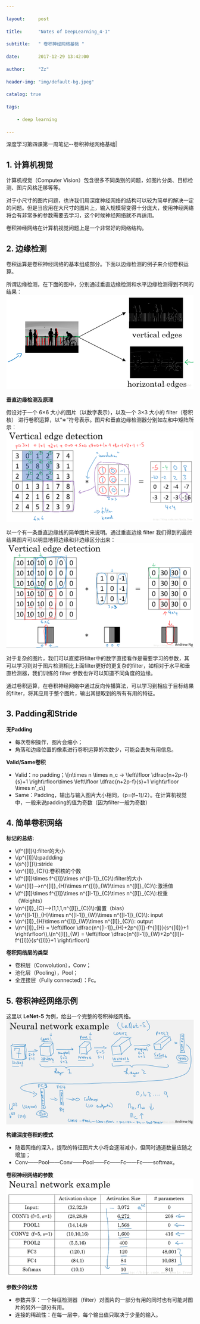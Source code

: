 ```yaml
---

layout:     post

title:      "Notes of DeepLearning_4-1"

subtitle:   " 卷积神经网络基础 "

date:       2017-12-29 13:42:00

author:     "Zz"

header-img: "img/default-bg.jpeg"

catalog: true

tags:

    - deep learning

---
```


深度学习第四课第一周笔记--卷积神经网络基础|

## 1. 计算机视觉

计算机视觉（Computer Vision）包含很多不同类别的问题，如图片分类、目标检测、图片风格迁移等等。

对于小尺寸的图片问题，也许我们用深度神经网络的结构可以较为简单的解决一定的问题。但是当应用在大尺寸的图片上，输入规模将变得十分庞大，使用神经网络将会有非常多的参数需要去学习，这个时候神经网络就不再适用。

卷积神经网络在计算机视觉问题上是一个非常好的网络结构。

## 2. 边缘检测

卷积运算是卷积神经网络的基本组成部分。下面以边缘检测的例子来介绍卷积运算。

所谓边缘检测，在下面的图中，分别通过垂直边缘检测和水平边缘检测得到不同的结果：
![](/img/post/20171229-01.png)

**垂直边缘检测及原理**

假设对于一个 6×6 大小的图片（以数字表示），以及一个 3×3 大小的 filter（卷积核） 进行卷积运算，以“∗”符号表示。图片和垂直边缘检测器分别如左和中矩阵所示：
![](/img/post/20171229-02.png)

以一个有一条垂直边缘线的简单图片来说明。通过垂直边缘 filter 我们得到的最终结果图片可以明显地将边缘和非边缘区分出来：
![](/img/post/20171229-03.png)

对于复杂的图片，我们可以直接将filter中的数字直接看作是需要学习的参数，其可以学习到对于图片检测相比上面filter更好的更复杂的filter，如相对于水平和垂直检测器，我们训练的 filter 参数也许可以知道不同角度的边缘。

通过卷积运算，在卷积神经网络中通过反向传播算法，可以学习到相应于目标结果的filter，将其应用于整个图片，输出其提取到的所有有用的特征。

## 3. Padding和Stride

**无Padding**

* 每次卷积操作，图片会缩小； 
* 角落和边缘位置的像素进行卷积运算的次数少，可能会丢失有用信息。

**Valid/Same卷积**

* Valid：no padding；\\[n\times n \times n_c -> \left\lfloor \dfrac{n+2p-f}{s}+1 \right\rfloor\times \left\lfloor \dfrac{n+2p-f}{s}+1 \right\rfloor \times n'_c\\]
* Same：Padding，输出与输入图片大小相同，（p=(f−1)/2）。在计算机视觉中，一般来说padding的值为奇数（因为filter一般为奇数）

## 4. 简单卷积网络

**标记的总结:**

* \\(f^{[l]}\\):filter的大小
* \\(p^{[l]}\\):paddding
* \\(s^{[l]}\\):stride
* \\(n^{[l]}_{C}\\):卷积核的个数
* \\(f^{[l]}\times f^{[l]}\times n^{[l-1]}_{C}\\):filter的大小
* \\(a^{[l]}—>n^{[l]}\_{H}\times n^{[l]}\_{W}\times n^{[l]}\_{C}\\):激活值
* \\(f^{[l]}\times f^{[l]}\times n^{[l-1]}\_{C}\times n^{[l]}\_{C}\\):权重（Weights）
* \\(n^{[l]}\_{C}—>(1,1,1,n^{[l]}\_{C})\\):偏置（bias）
* \\(n^{[l-1]}\_{H}\times n^{[l-1]}\_{W}\times n^{[l-1]}\_{C}\\): input
* \\(n^{[l]}\_{H}\times n^{[l]}\_{W}\times n^{[l]}\_{C}\\): output 
* \\(n^{[l]}\_{H} = \left\lfloor \dfrac{n^{[l-1]}\_{H}+2p^{[l]}-f^{[l]}}{s^{[l]}}+1 \right\rfloor\\),\\(n^{[l]}\_{W} = \left\lfloor \dfrac{n^{[l-1]}\_{W}+2p^{[l]}-f^{[l]}}{s^{[l]}}+1 \right\rfloor\\)

**卷积网络层的类型**

* 卷积层（Convolution），Conv；
* 池化层（Pooling），Pool；
* 全连接层（Fully connected）：Fc。

## 5. 卷积神经网络示例

这里以 **LeNet-5** 为例，给出一个完整的卷积神经网络。
![](/img/post/20171229-04.png)

**构建深度卷积的模式**

* 随着网络的深入，提取的特征图片大小将会逐渐减小，但同时通道数量应随之增加；
* Conv——Pool——Conv——Pool——Fc——Fc——Fc——softmax。

**卷积神经网络的参数**
![](/img/post/20171229-05.png)

**参数少的优势**

* 参数共享：一个特征检测器（filter）对图片的一部分有用的同时也有可能对图片的另外一部分有用。
* 连接的稀疏性：在每一层中，每个输出值只取决于少量的输入。
